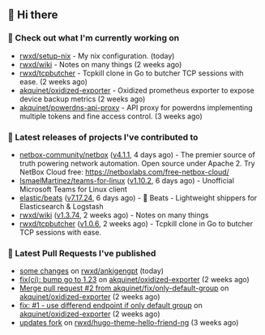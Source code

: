 ## 👋 Hi there

### 👷 Check out what I'm currently working on


- [rwxd/setup-nix](https://github.com/rwxd/setup-nix) - My nix configuration. (today)
- [rwxd/wiki](https://github.com/rwxd/wiki) - Notes on many things (2 weeks ago)
- [rwxd/tcpbutcher](https://github.com/rwxd/tcpbutcher) - Tcpkill clone in Go to butcher TCP sessions with ease. (2 weeks ago)
- [akquinet/oxidized-exporter](https://github.com/akquinet/oxidized-exporter) - Oxidized prometheus exporter to expose device backup metrics (2 weeks ago)
- [akquinet/powerdns-api-proxy](https://github.com/akquinet/powerdns-api-proxy) - API proxy for powerdns implementing multiple tokens and fine access control. (3 weeks ago)

### 🔭 Latest releases of projects I've contributed to


- [netbox-community/netbox](https://github.com/netbox-community/netbox) ([v4.1.1](https://github.com/netbox-community/netbox/releases/tag/v4.1.1), 4 days ago) - The premier source of truth powering network automation. Open source under Apache 2. Try NetBox Cloud free: https://netboxlabs.com/free-netbox-cloud/
- [IsmaelMartinez/teams-for-linux](https://github.com/IsmaelMartinez/teams-for-linux) ([v1.10.2](https://github.com/IsmaelMartinez/teams-for-linux/releases/tag/v1.10.2), 6 days ago) - Unofficial Microsoft Teams for Linux client
- [elastic/beats](https://github.com/elastic/beats) ([v7.17.24](https://github.com/elastic/beats/releases/tag/v7.17.24), 6 days ago) - :tropical_fish: Beats - Lightweight shippers for Elasticsearch &amp; Logstash 
- [rwxd/wiki](https://github.com/rwxd/wiki) ([v1.3.74](https://github.com/rwxd/wiki/releases/tag/v1.3.74), 2 weeks ago) - Notes on many things
- [rwxd/tcpbutcher](https://github.com/rwxd/tcpbutcher) ([v1.0.6](https://github.com/rwxd/tcpbutcher/releases/tag/v1.0.6), 2 weeks ago) - Tcpkill clone in Go to butcher TCP sessions with ease.

### 🔨 Latest Pull Requests I've published


- [some changes](https://github.com/rwxd/ankigengpt/pull/84) on [rwxd/ankigengpt](https://github.com/rwxd/ankigengpt) (today)
- [fix(ci): bump go to 1.23](https://github.com/akquinet/oxidized-exporter/pull/4) on [akquinet/oxidized-exporter](https://github.com/akquinet/oxidized-exporter) (2 weeks ago)
- [Merge pull request #2 from akquinet/fix/only-default-group](https://github.com/akquinet/oxidized-exporter/pull/3) on [akquinet/oxidized-exporter](https://github.com/akquinet/oxidized-exporter) (2 weeks ago)
- [fix: #1 - use differend endpoint if only default group](https://github.com/akquinet/oxidized-exporter/pull/2) on [akquinet/oxidized-exporter](https://github.com/akquinet/oxidized-exporter) (2 weeks ago)
- [updates fork](https://github.com/rwxd/hugo-theme-hello-friend-ng/pull/2) on [rwxd/hugo-theme-hello-friend-ng](https://github.com/rwxd/hugo-theme-hello-friend-ng) (3 weeks ago)
